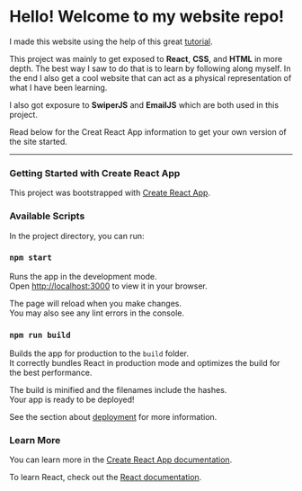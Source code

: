# Hello! Welcome to my website repo!

I made this website using the help of this great [tutorial](https://youtu.be/G-Cr00UYokU). 

This project was mainly to get exposed to **React**, **CSS**, and **HTML** in more depth. The best way I saw to do that is to learn by following along myself. In the end I also get a cool website that can act as a physical representation of what I have been learning. 

I also got exposure to **SwiperJS** and **EmailJS** which are both used in this project. 



Read below for the Creat React App information to get your own version of the site started.

----------





### Getting Started with Create React App

This project was bootstrapped with [Create React App](https://github.com/facebook/create-react-app).

### Available Scripts

In the project directory, you can run:

### `npm start`

Runs the app in the development mode.\
Open [http://localhost:3000](http://localhost:3000) to view it in your browser.

The page will reload when you make changes.\
You may also see any lint errors in the console.

### `npm run build`

Builds the app for production to the `build` folder.\
It correctly bundles React in production mode and optimizes the build for the best performance.

The build is minified and the filenames include the hashes.\
Your app is ready to be deployed!

See the section about [deployment](https://facebook.github.io/create-react-app/docs/deployment) for more information.

### Learn More

You can learn more in the [Create React App documentation](https://facebook.github.io/create-react-app/docs/getting-started).

To learn React, check out the [React documentation](https://reactjs.org/).
